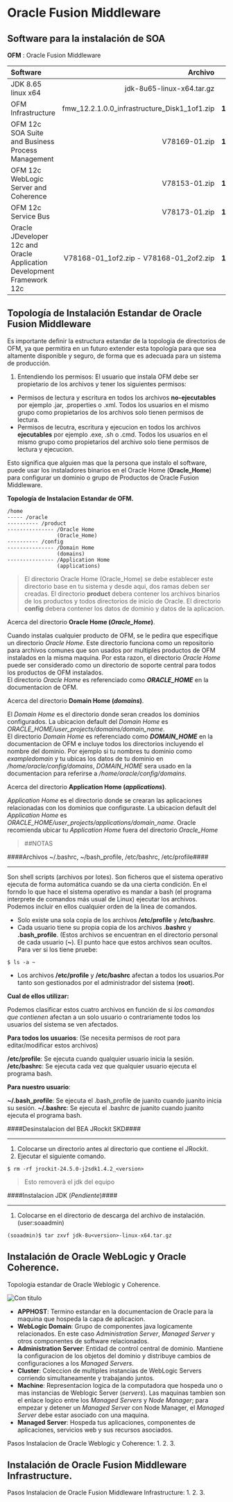 Oracle Fusion Middleware  
===
Software para la instalación de SOA
---
**OFM** : Oracle Fusion Middleware

| Software | Archivo | Version |
| :------- | -----: | -----: |
| JDK 8.65 linux x64|jdk-8u65-linux-x64.tar.gz| **8.65** |
| OFM Infrastructure | fmw_12.2.1.0.0\_infrastructure\_Disk1\_1of1.zip | **12.2.1.0.0**
| OFM 12c SOA Suite and Business Process Management | V78169-01.zip | **12.2.1.0.0** |
|OFM 12c WebLogic Server and Coherence| V78153-01.zip | **12.2.1.0.0** |
| OFM 12c Service Bus | V78173-01.zip | **12.2.1.0.0** |
|Oracle JDeveloper 12c and Oracle Application Development Framework 12c | V78168-01_1of2.zip -  V78168-01_2of2.zip | **12.2.1.0.0**|

Topología de Instalación Estandar de Oracle Fusion Middleware
---  
Es importante definir la estructura estandar de la topologia de directorios de OFM, ya que permitira en un futuro extender esta topología para que sea altamente disponible y seguro, de forma que es adecuada para un sistema de producción.

1. Entendiendo los permisos:
El usuario que instala OFM debe ser propietario de los archivos y tener los siguientes permisos:
  + Permisos de lectura y escritura en todos los archivos **no-ejecutables** por ejemplo .jar, .properties o .xml.  Todos los usuarios en el mismo grupo como propietarios de los archivos solo tienen permisos de lectura.
  + Permisos de lecutra, escritura y ejecucion en todos los archivos **ejecutables** por ejemplo .exe, .sh o .cmd. Todos los usuarios en el mismo grupo como propietarios del archivo solo tiene permisos de lectura y ejecucion.

Esto significa que alguien mas que la persona que instalo el software, puede usar los instaladores binarios en el Oracle Home (**Oracle_Home**) para configurar un dominio o grupo de Productos de Oracle Fusion Middleware.

**Topología de Instalacion Estandar de OFM.**
```
/home
----- /oracle
---------- /product
--------------- /Oracle Home
                (Oracle_Home)
---------- /config
--------------- /Domain Home
                (domains)
--------------- /Application Home
                (applications)
```

>El directorio Oracle Home (Oracle_Home) se debe establecer este directorio base en tu sistema y desde aqui, dos ramas deben ser creadas. El directorio **product** debera contener los archivos binarios de los productos y todos directorios de inicio de Oracle. El directorio **config** debera contener los datos de dominio y datos de la aplicacion.

Acerca del directorio **Oracle Home (_Oracle\_Home_)**.  

Cuando instalas cualquier producto de OFM, se le pedira que especifique un directorio _Oracle Home_. Este directorio funciona como un repositorio para archivos comunes que son usados por multiples productos de OFM instalados en la misma maquina. Por esta razon, el directorio _Oracle Home_ puede ser considerado como un directorio de soporte central para todos los productos de OFM instalados.  
El directorio _Oracle Home_ es referenciado como **_ORACLE\_HOME_** en la documentacion de OFM.

Acerca del directorio **Domain Home (_domains_)**.  

El _Domain Home_ es el directorio donde seran creados los dominios configurados. La ubicacion default del _Domain Home_ es _ORACLE\_HOME/user\_projects/domains/domain\_name_.  
El directorio _Domain Home_ es referenciado como **_DOMAIN\_HOME_** en la documentacion de OFM e incluye todos los directorios incluyendo el nombre del dominio. Por ejemplo si tu nombres tu dominio como _exampledomain_ y tu ubicas los datos de tu dominio en _/home/oracle/config/domains_, _DOMAIN\_HOME_ sera usado en la documentacion para referirse a _/home/oracle/config/domains_.  

Acerca del directorio **Application Home (_applications_)**.  

_Application Home_ es el directorio donde se crearan las aplicaciones relacionadas con los dominios que configuraste. La ubicacion default del _Application Home_ es _ORACLE\_HOME/user\_projects/applications/domain\_name_. Oracle recomienda ubicar tu _Application Home_ fuera del directorio _Oracle\_Home_  


>##NOTAS

####Archivos ~/.bashrc, ~/bash_profile, /etc/bashrc, /etc/profile####

---
Son shell scripts (archivos por lotes). Son ficheros que el sistema operativo ejecuta de forma automática cuando se da una cierta condición.
En el forndo lo que hace el sistema operativo es mandar a bash (el programa interprete de comandos más usual de Linux) ejecutar los archivos.
Podemos incluir en ellos cualquier orden de la linea de comandos.

+ Solo existe una sola copia de los archivos **/etc/profile** y **/etc/bashrc**.
+ Cada usuario tiene su propia copia de los archivos **.bashrc** y **.bash_profile**. (Estos archivos se encuentran en el directorio personal de cada usuario (**~**). El punto hace que estos archivos sean ocultos. Para ver si los tiene pruebe:
```shell
$ ls -a ~ 
```
+ Los archivos **/etc/profile** y **/etc/bashrc** afectan a todos los usuarios.Por tanto son gestionados por el administrador del sistema (**root**).

**Cual de ellos utilizar:**

Podemos clasificar estos cuatro archivos en función de si _los comandos que contienen_ afectan a un solo usuario o contrariamente todos los usuarios del sistema se ven afectados.

**Para todos los usuarios**: (Se necesita permisos de root para editar/modificar estos archivos)

**/etc/profile**: Se ejecuta cuando qualquier usuario inicia la sesión.
**/etc/bashrc**: Se ejecuta cada vez que qualquier usuario ejecuta el programa bash.

**Para nuestro usuario**:

**~/.bash_profile**: Se ejecuta el .bash_profile de juanito cuando juanito inicia su sesión.
**~/.bashrc**: Se ejecuta el .bashrc de juanito cuando juanito ejecuta el programa bash.

####Desinstalacion del BEA JRockit SKD####

--------

1. Colocarse un directorio antes al directorio que contiene el JRockit.
2. Ejecutar el siguiente comando.
```shell
$ rm -rf jrockit-24.5.0-j2sdk1.4.2_<version>
```
>Esto removerà el jdk del equipo

####Instalacion JDK (_Pendiente_)####

---------

1. Colocarse en el directorio de descarga del archivo de instalación. (user:soaadmin)

```shell
(soaadmin)$ tar zxvf jdk-8u<version>-linux-x64.tar.gz
```

Instalación de Oracle WebLogic y Oracle Coherence.
---  

Topologia estandar de Oracle Weblogic y Coherence.  

![Con titulo](http://drive.google.com/uc?export=view&id=0B43TL8clFj-nb2hUdl9iaWpORjQ "Topologia estandar Oracle Weblogic y Coherence")

+ **APPHOST**: Termino estandar en la documentacion de Oracle para la maquina que hospeda la capa de aplicacion.  
+ **WebLogic Domain**: Grupo de componentes java logicamente relacionados. En este caso _Administration Server_, _Managed Server_ y otros componentes de software relacionados.  
+ **Administration Server**: Entidad de control central de dominio. Mantiene la configuracion de los objetos del dominio y distribuye cambios de configuraciones a los _Managed Servers_.
+ **Cluster**: Coleccion de multiples instancias de WebLogic Servers corriendo simultaneamente y trabajando juntos.
+ **Machine**: Representacion logica de la computadora que hospeda uno o mas instancias de Weblogic Server (_servers_). Las maquinas tambien son el enlace logico entre los _Managed Servers_ y _Node Manager_; para empezar y detener un _Managed Server_ con Node Manager, el _Managed Server_ debe estar asociado con una maquina.
+ **Managed Server**: Hospeda tus aplicaciones, componentes de aplicaciones, servicios web y sus recursos asociados.

Pasos Instalacion de Oracle Weblogic y Coherence:
1.
2.
3.


Instalación de Oracle Fusion Middleware Infrastructure.
---  

Pasos Instalacion de Oracle Fusion Middleware Infrastructure:
1.
2.
3.